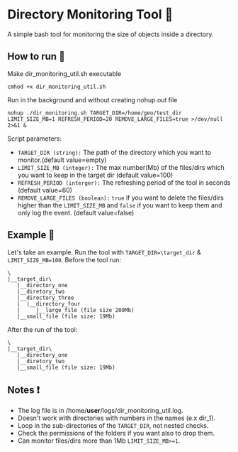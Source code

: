 # Directory Monitoring Tool :file_folder:
A simple bash tool for monitoring the size of objects inside a directory.

## How to run :runner:
Make dir_monitoring_util.sh executable
```{shell}
cmhod +x dir_monitoring_util.sh
```
Run in the background and without creating nohup.out file

```{shell}
nohup ./dir_monitoring.sh TARGET_DIR=/home/geo/test_dir LIMIT_SIZE_MB=1 REFRESH_PERIOD=20 REMOVE_LARGE_FILES=true >/dev/null 2>&1 & 
```
Script parameters:
* `TARGET_DIR (string):` The path of the directory which you want to monitor.(default value=empty)
* `LIMIT_SIZE_MB (integer):` The max number(Mb) of the files/dirs which you want to keep in the target dir (default value=100)
* `REFRESH_PERIOD (interger):` The refreshing period of the tool in seconds (default value=60)
* `REMOVE_LARGE_FILES (boolean):` `true` if you want to delete the files/dirs higher than the `LIMIT_SIZE_MB` and `false` if you want to keep them and only log the event. (default value=false)

## Example :hammer:
Let's take an example. Run the tool with `TARGET_DIR=\target_dir` & `LIMIT_SIZE_MB=100`.
Before the tool run:
```{shell}
\
|__target_dir\
   |__directory_one
   |__diretory_two
   |__directory_three
   |  |__directory_four
   |     |__large_file (file size 200Mb)
   |__small_file (file size: 19Mb)
```
After the run of the tool:
```{shell}
\
|__target_dir\
   |__directory_one
   |__diretory_two
   |__small_file (file size: 19Mb)
```


## Notes :exclamation:
* The log file is in /home/**user**/logs/dir_monitoring_util.log.
* Doesn't work with directories with numbers in the names (e.x dir_1).
* Loop in the sub-directories of the `TARGET_DIR`, not nested checks.
* Check the permissions of the folders if you want also to drop them.
* Can monitor files/dirs more than 1Mb `LIMIT_SIZE_MB>=1`.
